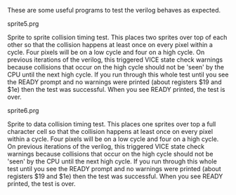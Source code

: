 These are some useful programs to test the verilog behaves as expected.

sprite5.prg

   Sprite to sprite collision timing test. This places two sprites over top of each other so that the collision happens at least once on every pixel within a cycle.  Four pixels will be on a low cycle and four on a high cycle.  On previous iterations of the verilog, this triggered VICE state check warnings because collisions that occur on the high cycle should not be 'seen' by the CPU until the next high cycle.  If you run through this whole test until you see the READY prompt and no warnings were printed (about registers $19 and $1e) then the test was successful.  When you see READY printed, the test is over.

sprite6.prg

   Sprite to data collision timing test. This places one sprites over top a full character cell so that the collision happens at least once on every pixel within a cycle.  Four pixels will be on a low cycle and four on a high cycle.  On previous iterations of the verilog, this triggered VICE state check warnings because collisions that occur on the high cycle should not be 'seen' by the CPU until the next high cycle.  If you run through this whole test until you see the READY prompt and no warnings were printed (about registers $19 and $1e) then the test was successful.  When you see READY printed, the test is over.

